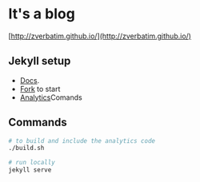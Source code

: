 # It's a blog

[http://zverbatim.github.io/](http://zverbatim.github.io/)

## Jekyll setup
- [Docs](https://jekyllrb.com).
- [Fork](https://github.com/barryclark/jekyll-now) to start
- [Analytics](https://michaelsoolee.com/google-analytics-jekyll/)Comands

## Commands
```bash
# to build and include the analytics code
./build.sh

# run locally
jekyll serve
```
